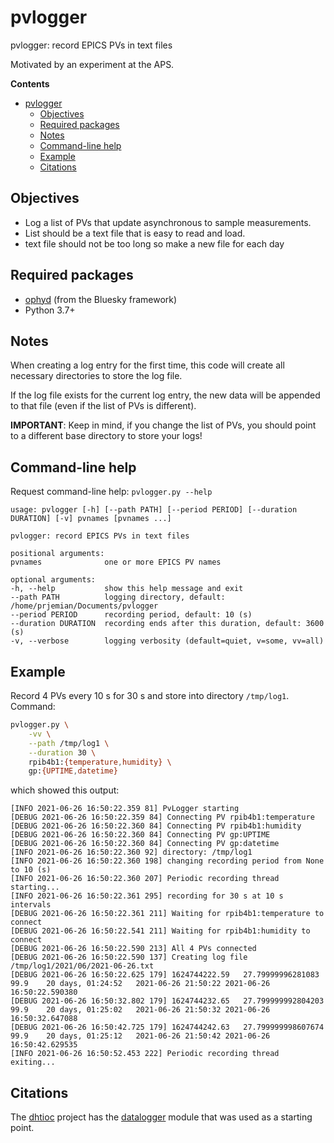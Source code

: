 # pvlogger

pvlogger: record EPICS PVs in text files

Motivated by an experiment at the APS.

**Contents**

- [pvlogger](#pvlogger)
  - [Objectives](#objectives)
  - [Required packages](#required-packages)
  - [Notes](#notes)
  - [Command-line help](#command-line-help)
  - [Example](#example)
  - [Citations](#citations)

## Objectives

* Log a list of PVs that update asynchronous to sample measurements.
* List should be a text file that is easy to read and load.
* text file should not be too long so make a new file for each day

## Required packages

* [ophyd](https://anaconda.org/conda-forge/ophyd) (from the Bluesky framework)
* Python 3.7+

## Notes

When creating a log entry for the first time, this code will create all
necessary directories to store the log file.

If the log file exists for the current log entry, the new data will be appended
to that file (even if the list of PVs is different).

**IMPORTANT**: Keep in mind, if you change the list of PVs, you should point to
a different base directory to store your logs!

## Command-line help

Request command-line help: `pvlogger.py --help`

```
usage: pvlogger [-h] [--path PATH] [--period PERIOD] [--duration DURATION] [-v] pvnames [pvnames ...]

pvlogger: record EPICS PVs in text files

positional arguments:
pvnames              one or more EPICS PV names

optional arguments:
-h, --help           show this help message and exit
--path PATH          logging directory, default: /home/prjemian/Documents/pvlogger
--period PERIOD      recording period, default: 10 (s)
--duration DURATION  recording ends after this duration, default: 3600 (s)
-v, --verbose        logging verbosity (default=quiet, v=some, vv=all)
```

## Example

Record 4 PVs every 10 s for 30 s and store into
directory ``/tmp/log1``.  Command:

```sh
pvlogger.py \
    -vv \
    --path /tmp/log1 \
    --duration 30 \
    rpib4b1:{temperature,humidity} \
    gp:{UPTIME,datetime}
```

which showed this output:

```
[INFO 2021-06-26 16:50:22.359 81] PvLogger starting
[DEBUG 2021-06-26 16:50:22.359 84] Connecting PV rpib4b1:temperature
[DEBUG 2021-06-26 16:50:22.360 84] Connecting PV rpib4b1:humidity
[DEBUG 2021-06-26 16:50:22.360 84] Connecting PV gp:UPTIME
[DEBUG 2021-06-26 16:50:22.360 84] Connecting PV gp:datetime
[INFO 2021-06-26 16:50:22.360 92] directory: /tmp/log1
[INFO 2021-06-26 16:50:22.360 198] changing recording period from None to 10 (s)
[INFO 2021-06-26 16:50:22.360 207] Periodic recording thread starting...
[INFO 2021-06-26 16:50:22.361 295] recording for 30 s at 10 s intervals
[DEBUG 2021-06-26 16:50:22.361 211] Waiting for rpib4b1:temperature to connect
[DEBUG 2021-06-26 16:50:22.541 211] Waiting for rpib4b1:humidity to connect
[DEBUG 2021-06-26 16:50:22.590 213] All 4 PVs connected
[DEBUG 2021-06-26 16:50:22.590 137] Creating log file /tmp/log1/2021/06/2021-06-26.txt
[DEBUG 2021-06-26 16:50:22.625 179] 1624744222.59	27.79999996281083	99.9	20 days, 01:24:52	2021-06-26 21:50:22	2021-06-26 16:50:22.590380
[DEBUG 2021-06-26 16:50:32.802 179] 1624744232.65	27.799999992804203	99.9	20 days, 01:25:02	2021-06-26 21:50:32	2021-06-26 16:50:32.647088
[DEBUG 2021-06-26 16:50:42.725 179] 1624744242.63	27.799999998607674	99.9	20 days, 01:25:12	2021-06-26 21:50:42	2021-06-26 16:50:42.629535
[INFO 2021-06-26 16:50:52.453 222] Periodic recording thread exiting...
```

## Citations

The [dhtioc](https://github.com/prjemian/dhtioc) project
has the [datalogger](https://github.com/prjemian/dhtioc/blob/main/dhtioc/datalogger.py)
module that was used as a starting point.

